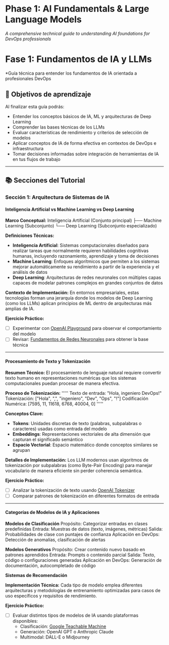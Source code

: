 # Phase 1: AI Fundamentals & Large Language Models

*A comprehensive technical guide to understanding AI foundations for DevOps professionals*

# Fase 1: Fundamentos de IA y LLMs

*Guía técnica para entender los fundamentos de IA orientada a profesionales DevOps
## 🎯 **Objetivos de aprendizaje**

Al finalizar esta guía podrás:
- Entender los conceptos básicos de IA, ML y arquitecturas de Deep Learning
- Comprender las bases técnicas de los LLMs
- Evaluar características de rendimiento y criterios de selección de modelos
- Aplicar conceptos de IA de forma efectiva en contextos de DevOps e infraestructura
- Tomar decisiones informadas sobre integración de herramientas de IA en tus flujos de trabajo

---


## 📚 **Secciones del Tutorial**

### **Sección 1: Arquitectura de Sistemas de IA**

#### **Inteligencia Artificial vs Machine Learning vs Deep Learning**

**Marco Conceptual:**
Inteligencia Artificial (Conjunto principal)
├── Machine Learning (Subconjunto)
└── Deep Learning (Subconjunto especializado)


**Definiciones Técnicas:**

- **Inteligencia Artificial**: Sistemas computacionales diseñados para realizar tareas que normalmente requieren habilidades cognitivas humanas, incluyendo razonamiento, aprendizaje y toma de decisiones
- **Machine Learning**: Enfoques algorítmicos que permiten a los sistemas mejorar automáticamente su rendimiento a partir de la experiencia y el análisis de datos
- **Deep Learning**: Arquitecturas de redes neuronales con múltiples capas capaces de modelar patrones complejos en grandes conjuntos de datos

**Contexto de Implementación:**
En entornos empresariales, estas tecnologías forman una jerarquía donde los modelos de Deep Learning (como los LLMs) aplican principios de ML dentro de arquitecturas más amplias de IA.

**Ejercicio Práctico:**
- [ ] Experimentar con [OpenAI Playground](https://platform.openai.com/playground) para observar el comportamiento del modelo
- [ ] Revisar: [Fundamentos de Redes Neuronales](https://www.youtube.com/watch?v=aircAruvnKk) para obtener la base técnica

---

#### **Procesamiento de Texto y Tokenización**

**Resumen Técnico:**
El procesamiento de lenguaje natural requiere convertir texto humano en representaciones numéricas que los sistemas computacionales puedan procesar de manera efectiva.

**Proceso de Tokenización:**
'''''
Texto de entrada: "Hola, ingeniero DevOps!"
Tokenización: ["Hola", ",", "ingeniero", "Dev", "Ops", "!"]
Codificación Numérica: [7595, 11, 11618, 6768, 40004, 0]
'''''


**Conceptos Clave:**
- **Tokens**: Unidades discretas de texto (palabras, subpalabras o caracteres) usadas como entrada del modelo
- **Embeddings**: Representaciones vectoriales de alta dimensión que capturan el significado semántico
- **Espacio Vectorial**: Espacio matemático donde conceptos similares se agrupan

**Detalles de Implementación:**
Los LLM modernos usan algoritmos de tokenización por subpalabras (como Byte-Pair Encoding) para manejar vocabulario de manera eficiente sin perder coherencia semántica.

**Ejercicio Práctico:**
- [ ] Analizar la tokenización de texto usando [OpenAI Tokenizer](https://platform.openai.com/tokenizer)
- [ ] Comparar patrones de tokenización en diferentes formatos de entrada

---

#### **Categorías de Modelos de IA y Aplicaciones**

**Modelos de Clasificación**
Propósito: Categorizar entradas en clases predefinidas
Entrada: Muestras de datos (texto, imágenes, métricas)
Salida: Probabilidades de clase con puntajes de confianza
Aplicación en DevOps: Detección de anomalías, clasificación de alertas


**Modelos Generativos**
Propósito: Crear contenido nuevo basado en patrones aprendidos
Entrada: Prompts o contenido parcial
Salida: Texto, código o configuraciones generadas
Aplicación en DevOps: Generación de documentación, autocompletado de código


**Sistemas de Recomendación**


**Implementación Técnica:**
Cada tipo de modelo emplea diferentes arquitecturas y metodologías de entrenamiento optimizadas para casos de uso específicos y requisitos de rendimiento.

**Ejercicio Práctico:**
- [ ] Evaluar distintos tipos de modelos de IA usando plataformas disponibles:
  - Clasificación: [Google Teachable Machine](https://teachablemachine.withgoogle.com/)
  - Generación: OpenAI GPT o Anthropic Claude
  - Multimodal: DALL-E o Midjourney

